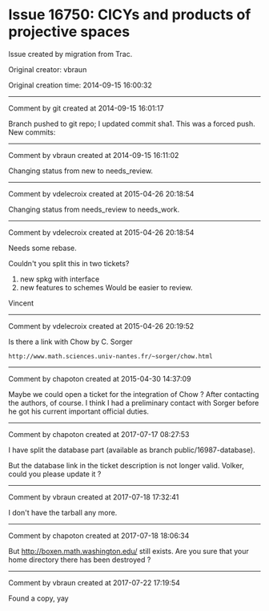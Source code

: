 # Issue 16750: CICYs and products of projective spaces

Issue created by migration from Trac.

Original creator: vbraun

Original creation time: 2014-09-15 16:00:32




---

Comment by git created at 2014-09-15 16:01:17

Branch pushed to git repo; I updated commit sha1. This was a forced push. New commits:


---

Comment by vbraun created at 2014-09-15 16:11:02

Changing status from new to needs_review.


---

Comment by vdelecroix created at 2015-04-26 20:18:54

Changing status from needs_review to needs_work.


---

Comment by vdelecroix created at 2015-04-26 20:18:54

Needs some rebase.

Couldn't you split this in two tickets?
 1. new spkg with interface
 2. new features to schemes
Would be easier to review.

Vincent


---

Comment by vdelecroix created at 2015-04-26 20:19:52

Is there a link with Chow by C. Sorger

    http://www.math.sciences.univ-nantes.fr/~sorger/chow.html


---

Comment by chapoton created at 2015-04-30 14:37:09

Maybe we could open a ticket for the integration of Chow ? After contacting the authors, of course.
I think I had a preliminary contact with Sorger before he got his current important official duties.


---

Comment by chapoton created at 2017-07-17 08:27:53

I have split the database part (available as branch public/16987-database).

But the database link in the ticket description is not longer valid. Volker, could you please update it ?


---

Comment by vbraun created at 2017-07-18 17:32:41

I don't have the tarball any more.


---

Comment by chapoton created at 2017-07-18 18:06:34

But http://boxen.math.washington.edu/ still exists. Are you sure that your home directory there has been destroyed ?


---

Comment by vbraun created at 2017-07-22 17:19:54

Found a copy, yay
